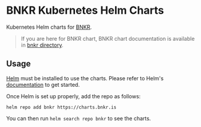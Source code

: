 # BNKR Kubernetes Helm Charts

Kubernetes Helm charts for [BNKR](https://bnkr.is).

> If you are here for BNKR chart, BNKR chart documentation is available in [bnkr directory](https://github.com/TryBnkr/helm-charts/tree/main/charts/bnkr/README.md).

## Usage

[Helm](https://helm.sh) must be installed to use the charts.
Please refer to Helm's [documentation](https://helm.sh/docs/) to get started.

Once Helm is set up properly, add the repo as follows:

```console
helm repo add bnkr https://charts.bnkr.is
```

You can then run `helm search repo bnkr` to see the charts.
